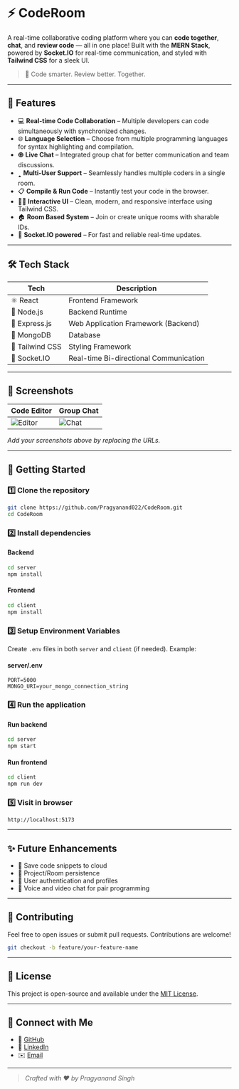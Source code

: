 # ⚡ CodeRoom

A real-time collaborative coding platform where you can **code together**, **chat**, and **review code** — all in one place! Built with the **MERN Stack**, powered by **Socket.IO** for real-time communication, and styled with **Tailwind CSS** for a sleek UI.

> 🚀 Code smarter. Review better. Together.

---

## 🧠 Features

- 💻 **Real-time Code Collaboration** – Multiple developers can code simultaneously with synchronized changes.
- 🌐 **Language Selection** – Choose from multiple programming languages for syntax highlighting and compilation.
- 🟘️ **Live Chat** – Integrated group chat for better communication and team discussions.
- 🢑 **Multi-User Support** – Seamlessly handles multiple coders in a single room.
- 📋 **Compile & Run Code** – Instantly test your code in the browser.
- 🧑‍🎨 **Interactive UI** – Clean, modern, and responsive interface using Tailwind CSS.
- 🏠 **Room Based System** – Join or create unique rooms with sharable IDs.
- 📡 **Socket.IO powered** – For fast and reliable real-time updates.

---

## 🛠️ Tech Stack

| Tech              | Description                              |
|-------------------|------------------------------------------|
| ⚛️ React          | Frontend Framework                       |
| 🧉 Node.js         | Backend Runtime                          |
| 🕋 Express.js      | Web Application Framework (Backend)      |
| 🍃 MongoDB         | Database                                 |
| 🎨 Tailwind CSS    | Styling Framework                        |
| 🔌 Socket.IO       | Real-time Bi-directional Communication   |

---

## 📸 Screenshots

| Code Editor | Group Chat |
|-------------|------------|
| ![Editor](https://user-images.githubusercontent.com/your-screenshot1.png) | ![Chat](https://user-images.githubusercontent.com/your-screenshot2.png) |

_Add your screenshots above by replacing the URLs._

---

## 🚀 Getting Started

### 1️⃣ Clone the repository
```bash
git clone https://github.com/Pragyanand022/CodeRoom.git
cd CodeRoom
```

### 2️⃣ Install dependencies

#### Backend
```bash
cd server
npm install
```

#### Frontend
```bash
cd client
npm install
```

### 3️⃣ Setup Environment Variables

Create `.env` files in both `server` and `client` (if needed). Example:

#### server/.env
```
PORT=5000
MONGO_URI=your_mongo_connection_string
```

### 4️⃣ Run the application

#### Run backend
```bash
cd server
npm start
```

#### Run frontend
```bash
cd client
npm run dev
```

### 5️⃣ Visit in browser
```
http://localhost:5173
```

---

## ✨ Future Enhancements

- 📝 Save code snippets to cloud
- 📂 Project/Room persistence
- 👤 User authentication and profiles
- 🎥 Voice and video chat for pair programming

---

## 🙌 Contributing

Feel free to open issues or submit pull requests. Contributions are welcome!

```bash
git checkout -b feature/your-feature-name
```

---

## 📄 License

This project is open-source and available under the [MIT License](LICENSE).

---

## 🤝 Connect with Me

- 🐙 [GitHub](https://github.com/Pragyanand022)
- 💼 [LinkedIn](https://www.linkedin.com/in/pragyanand022/)
- ✉️ [Email](mailto:pragyanand022@gmail.com)

---

> _Crafted with ❤️ by Pragyanand Singh_

